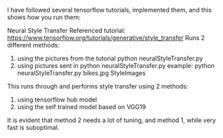 I have followed several tensorflow tutorials, implemented them, and this shows how you run them:

Neural Style Transfer
Referenced tutorial: https://www.tensorflow.org/tutorials/generative/style_transfer
Runs 2 different methods:
1. using the pictures from the tutorial
python neuralStyleTransfer.py
2. using pictures sent in
python neuralStyleTransfer.py <content image filename> <Folder that contains syle images>
example:
python neuralStyleTransfer.py bikes.jpg StyleImages

This runs through and performs style transfer using 2 methods:
1. using tensorflow hub model
2. using the self trained model based on VGG19

It is evident that method 2 needs a lot of tuning, and method 1, while very fast is suboptimal. 

